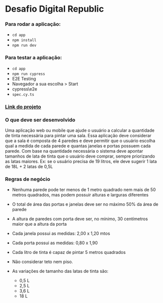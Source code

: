 # Desafio Digital Republic

### Para rodar a aplicação:

- `cd app`
- `npm install`
- `npm run dev`

### Para testar a aplicação:
- `cd app`
- `npm run cypress`
- E2E Testing
- Navegador a sua escolha > Start
- cypress\e2e
- `spec.cy.ts`

### [Link do projeto](https://desafiodigitalrepublic.vercel.app/)

### O que deve ser desenvolvido
Uma aplicação web ou mobile que ajude o usuário a calcular a quantidade de tinta necessária para pintar uma sala.
Essa aplicação deve considerar que a sala é composta de 4 paredes e deve permitir que o usuário escolha qual a medida de cada parede e quantas janelas e portas possuem cada parede.
Com base na quantidade necessária o sistema deve apontar tamanhos de lata de tinta que o usuário deve comprar, sempre priorizando as latas maiores. Ex: se o usuário precisa de 19 litros, ele deve sugerir 1 lata de 18L + 2 latas de 0,5L

### Regras de negócio

- Nenhuma parede pode ter menos de 1 metro quadrado nem mais de 50 metros quadrados, mas podem possuir alturas e larguras diferentes
- O total de área das portas e janelas deve ser no máximo 50% da área de parede
- A altura de paredes com porta deve ser, no mínimo, 30 centímetros maior que a altura da porta
- Cada janela possui as medidas: 2,00 x 1,20 mtos
- Cada porta possui as medidas: 0,80 x 1,90
- Cada litro de tinta é capaz de pintar 5 metros quadrados
- Não considerar teto nem piso.
- As variações de tamanho das latas de tinta são:

    - 0,5 L
    - 2,5 L
    - 3,6 L
    - 18 L